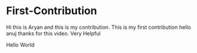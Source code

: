 # First-Contribution
Hi this is Aryan and this is my contribution.
This is my first contribution
hello anuj thanks for this video. Very Helpful


Hello World